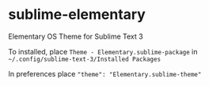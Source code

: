 sublime-elementary
==================

Elementary OS Theme for Sublime Text 3

To installed, place `Theme - Elementary.sublime-package` in `~/.config/sublime-text-3/Installed Packages`

In preferences place `"theme": "Elementary.sublime-theme"`